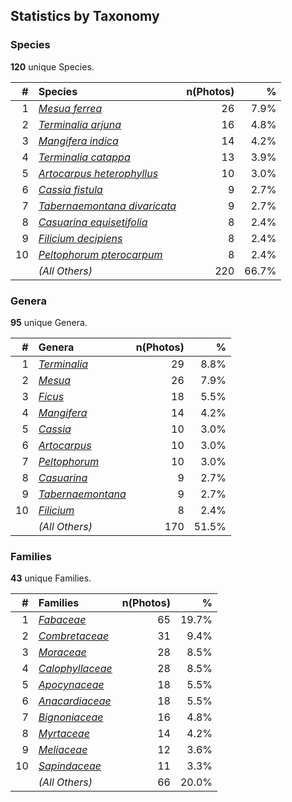 ## Statistics by Taxonomy

### Species

**120** unique Species.

| # | Species | n(Photos) | % |
| ---: | :--- | ---: | ---: |
| 1 | [*Mesua ferrea*](https://en.wikipedia.org/wiki/Mesua_ferrea) | 26 | 7.9% |
| 2 | [*Terminalia arjuna*](https://en.wikipedia.org/wiki/Terminalia_arjuna) | 16 | 4.8% |
| 3 | [*Mangifera indica*](https://en.wikipedia.org/wiki/Mangifera_indica) | 14 | 4.2% |
| 4 | [*Terminalia catappa*](https://en.wikipedia.org/wiki/Terminalia_catappa) | 13 | 3.9% |
| 5 | [*Artocarpus heterophyllus*](https://en.wikipedia.org/wiki/Artocarpus_heterophyllus) | 10 | 3.0% |
| 6 | [*Cassia fistula*](https://en.wikipedia.org/wiki/Cassia_fistula) | 9 | 2.7% |
| 7 | [*Tabernaemontana divaricata*](https://en.wikipedia.org/wiki/Tabernaemontana_divaricata) | 9 | 2.7% |
| 8 | [*Casuarina equisetifolia*](https://en.wikipedia.org/wiki/Casuarina_equisetifolia) | 8 | 2.4% |
| 9 | [*Filicium decipiens*](https://en.wikipedia.org/wiki/Filicium_decipiens) | 8 | 2.4% |
| 10 | [*Peltophorum pterocarpum*](https://en.wikipedia.org/wiki/Peltophorum_pterocarpum) | 8 | 2.4% |
|  | *(All Others)* | 220 | 66.7% |

### Genera

**95** unique Genera.

| # | Genera | n(Photos) | % |
| ---: | :--- | ---: | ---: |
| 1 | [*Terminalia*](https://en.wikipedia.org/wiki/Terminalia) | 29 | 8.8% |
| 2 | [*Mesua*](https://en.wikipedia.org/wiki/Mesua) | 26 | 7.9% |
| 3 | [*Ficus*](https://en.wikipedia.org/wiki/Ficus) | 18 | 5.5% |
| 4 | [*Mangifera*](https://en.wikipedia.org/wiki/Mangifera) | 14 | 4.2% |
| 5 | [*Cassia*](https://en.wikipedia.org/wiki/Cassia) | 10 | 3.0% |
| 6 | [*Artocarpus*](https://en.wikipedia.org/wiki/Artocarpus) | 10 | 3.0% |
| 7 | [*Peltophorum*](https://en.wikipedia.org/wiki/Peltophorum) | 10 | 3.0% |
| 8 | [*Casuarina*](https://en.wikipedia.org/wiki/Casuarina) | 9 | 2.7% |
| 9 | [*Tabernaemontana*](https://en.wikipedia.org/wiki/Tabernaemontana) | 9 | 2.7% |
| 10 | [*Filicium*](https://en.wikipedia.org/wiki/Filicium) | 8 | 2.4% |
|  | *(All Others)* | 170 | 51.5% |

### Families

**43** unique Families.

| # | Families | n(Photos) | % |
| ---: | :--- | ---: | ---: |
| 1 | [*Fabaceae*](https://en.wikipedia.org/wiki/Fabaceae) | 65 | 19.7% |
| 2 | [*Combretaceae*](https://en.wikipedia.org/wiki/Combretaceae) | 31 | 9.4% |
| 3 | [*Moraceae*](https://en.wikipedia.org/wiki/Moraceae) | 28 | 8.5% |
| 4 | [*Calophyllaceae*](https://en.wikipedia.org/wiki/Calophyllaceae) | 28 | 8.5% |
| 5 | [*Apocynaceae*](https://en.wikipedia.org/wiki/Apocynaceae) | 18 | 5.5% |
| 6 | [*Anacardiaceae*](https://en.wikipedia.org/wiki/Anacardiaceae) | 18 | 5.5% |
| 7 | [*Bignoniaceae*](https://en.wikipedia.org/wiki/Bignoniaceae) | 16 | 4.8% |
| 8 | [*Myrtaceae*](https://en.wikipedia.org/wiki/Myrtaceae) | 14 | 4.2% |
| 9 | [*Meliaceae*](https://en.wikipedia.org/wiki/Meliaceae) | 12 | 3.6% |
| 10 | [*Sapindaceae*](https://en.wikipedia.org/wiki/Sapindaceae) | 11 | 3.3% |
|  | *(All Others)* | 66 | 20.0% |
